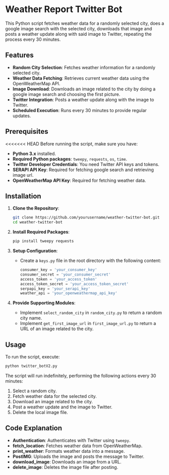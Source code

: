 # Weather Report Twitter Bot

This Python script fetches weather data for a randomly selected city, does a google image search with the selected city, downloads that image and posts a weather update along with said image to Twitter, repeating the process every 30 minutes.

## Features

- **Random City Selection**: Fetches weather information for a randomly selected city.
- **Weather Data Fetching**: Retrieves current weather data using the OpenWeatherMap API.
- **Image Download**: Downloads an image related to the city by doing a google image search and choosing the first picture.
- **Twitter Integration**: Posts a weather update along with the image to Twitter.
- **Scheduled Execution**: Runs every 30 minutes to provide regular updates.

## Prerequisites

<<<<<<< HEAD
Before running the script, make sure you have:

- **Python 3.x** installed.
- **Required Python packages**: `tweepy`, `requests`, `os`, `time`.
- **Twitter Developer Credentials**: You need Twitter API keys and tokens.
- **SERAPI API Key**: Required for fetching google search and retrieving image url.
- **OpenWeatherMap API Key**: Required for fetching weather data.

## Installation

1. **Clone the Repository**:
   ```bash
   git clone https://github.com/yourusername/weather-twitter-bot.git
   cd weather-twitter-bot
   ```

2. **Install Required Packages**:
   ```bash
   pip install tweepy requests
   ```

3. **Setup Configuration**:
   - Create a `keys.py` file in the root directory with the following content:
     ```python
     consumer_key = 'your_consumer_key'
     consumer_secret = 'your_consumer_secret'
     access_token = 'your_access_token'
     access_token_secret = 'your_access_token_secret'
     serpapi_key = 'your_serapi_key'
     weather_api = 'your_openweathermap_api_key'
     ```


4. **Provide Supporting Modules**:
   - Implement `select_random_city` in `random_city.py` to return a random city name.
   - Implement `get_first_image_url` in `first_image_url.py` to return a URL of an image related to the city.

## Usage

To run the script, execute:

```bash
python twitter_botV2.py
```

The script will run indefinitely, performing the following actions every 30 minutes:

1. Select a random city.
2. Fetch weather data for the selected city.
3. Download an image related to the city.
4. Post a weather update and the image to Twitter.
5. Delete the local image file.

## Code Explanation

- **Authentication**: Authenticates with Twitter using `tweepy`.
- **fetch_location**: Fetches weather data from OpenWeatherMap.
- **print_weather**: Formats weather data into a message.
- **PostIMG**: Uploads the image and posts the message to Twitter.
- **download_image**: Downloads an image from a URL.
- **delete_image**: Deletes the image file after posting.

